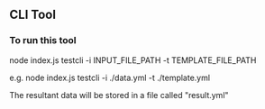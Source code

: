 ## CLI Tool

### To run this tool

node index.js testcli -i INPUT_FILE_PATH -t TEMPLATE_FILE_PATH

e.g. node index.js testcli -i ./data.yml -t ./template.yml

The resultant data will be stored in a file called "result.yml"
